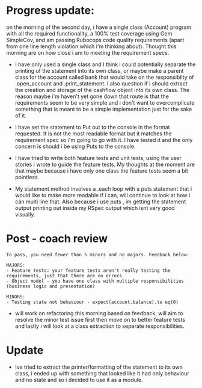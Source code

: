 # Progress update:

on the morning of the second day, i have a single class (Account) program with all the required functionality, a 100% test coverage using Gem SimpleCov, and am passing Rubocops code quality requirements (apart from one line length violation which i'm thinking about). Thought this morning are on how close i am to meeting the requirement specs.

* I have only used a single class and I think i could potentially separate the printing of the statement into its own class, or maybe make a parent class for the account called bank that would take on the responsibilty of .open_account and .print_statement. I also question if i should extract the creation and storage of the cashflow object into its own class. The reason maybe i'm haven't yet gone down that route is that the requirements seem to be very simple and i don't want to overcomplicate something that is meant to be a simple implementation just for the sake of it.

* I have set the statement to Put out to the console in the format requested. It is not the most readable format but it matches the requirement spec so i'm going to go with it. I have tested it and the only concern is should i be using Puts to the console.

* I have tried to write both feature tests and unit tests, using the user stories i wrote to guide the feature tests. My thoughts at the moment are that maybe because i have only one class the feature tests seem a bit pointless.

* My statement method involves a .each loop with a puts statement that i would like to make more readable if i can, will continue to look at how i can multi line that. Also because i use puts , im getting the statement output printing out inside my RSpec output which isnt very good visually.


# Post - coach review



```
To pass, you need fewer than 5 minors and no majors. Feedback below:

MAJORS:
- Feature tests: your feature tests aren't really testing the requirements, just that there are no errors
- Object model - you have one class with multiple responsibilities (business logic and presentation)

MINORS:
- Testing state not behaviour - expect(account.balance).to eq(0)

```

* will work on refactoring this morning based on feedback, will aim to resolve the minor test issue first then move on to better feature tests and lastly i will look at a class extraction to seperate responsibilities.


# Update

* Ive tried to extract the printer/formatting of the statement to its own class, i ended up with something that looked like it had only behaviour and no state and so i decided to use it as a module.
